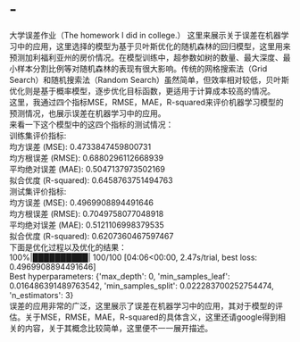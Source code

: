 # -
大学误差作业（The homework I did in college.）
这里来展示关于误差在机器学习中的应用，这里选择的模型为基于贝叶斯优化的随机森林的回归模型，这里用来预测加利福利亚州的房价情况。在模型训练中，超参数如树的数量、最大深度、最小样本分割比例等对随机森林的表现有很大影响。传统的网格搜索法（Grid Search）和随机搜索法（Random Search）虽然简单，但效率相对较低，贝叶斯优化则是基于概率模型，逐步优化目标函数，更适用于计算成本较高的情况。  
这里，我通过四个指标MSE，RMSE，MAE，R-squared来评价机器学习模型的预测情况，也展示误差在机器学习中的应用。  
来看一下这个模型中的这四个指标的测试情况：  
  训练集评价指标:  
均方误差 (MSE): 0.4733847459800731  
均方根误差 (RMSE): 0.6880296112668939  
平均绝对误差 (MAE): 0.5047137973502169  
拟合优度 (R-squared): 0.6458763751494763  
  测试集评价指标:  
均方误差 (MSE): 0.4969908894491646  
均方根误差 (RMSE): 0.7049758077048918  
平均绝对误差 (MAE): 0.5121106998379535  
拟合优度 (R-squared): 0.6207360467597467  
下面是优化过程以及优化的结果：  
100%|██████████| 100/100 [04:06<00:00,  2.47s/trial, best loss: 0.4969908894491646]  
Best hyperparameters: {'max_depth': 0, 'min_samples_leaf': 0.016486391489763542, 'min_samples_split': 0.022283700252754474, 'n_estimators': 3}  
误差的应用非常的广泛，这里展示了误差在机器学习中的应用，其对于模型的评估。关于MSE，RMSE，MAE，R-squared的具体含义，这里还请google得到相关的内容，关于其概念比较简单，这里便不一一展开描述。  
